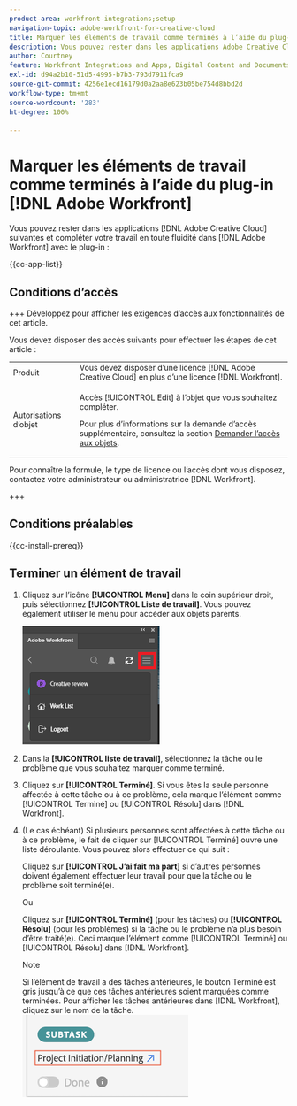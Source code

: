 ```yaml
---
product-area: workfront-integrations;setup
navigation-topic: adobe-workfront-for-creative-cloud
title: Marquer les éléments de travail comme terminés à l’aide du plug-in Adobe Workfront
description: Vous pouvez rester dans les applications Adobe Creative Cloud et terminer votre travail en toute fluidité dans Adobe Workfront.
author: Courtney
feature: Workfront Integrations and Apps, Digital Content and Documents
exl-id: d94a2b10-51d5-4995-b7b3-793d7911fca9
source-git-commit: 4256e1ecd16179d0a2aa8e623b05be754d8bbd2d
workflow-type: tm+mt
source-wordcount: '283'
ht-degree: 100%

---
```


# Marquer les éléments de travail comme terminés à l’aide du plug-in [!DNL Adobe Workfront]

Vous pouvez rester dans les applications [!DNL Adobe Creative Cloud] suivantes et compléter votre travail en toute fluidité dans [!DNL Adobe Workfront] avec le plug-in :

{{cc-app-list}}

## Conditions d’accès

+++ Développez pour afficher les exigences d’accès aux fonctionnalités de cet article.

Vous devez disposer des accès suivants pour effectuer les étapes de cet article :

<table style="table-layout:auto"> 
 <col> 
 <col> 
 <tbody> 
  <tr> 
   <!-- <td role="rowheader">[!DNL Adobe Workfront] plan*</td> 
   <td> <p>[!UICONTROL Pro] or higher</p> </td> 
  </tr> 
  <tr data-mc-conditions=""> 
   <td role="rowheader">[!DNL Adobe Workfront] license*</td> 
   <td> <p>Work or higher</p> </td> 
  </tr> --> 
  <tr> 
   <td role="rowheader">Produit</td> 
   <td>Vous devez disposer d’une licence [!DNL Adobe Creative Cloud] en plus d’une licence [!DNL Workfront].</td> 
  </tr> 
  <tr> 
   <td role="rowheader">Autorisations d’objet</td> 
   <td> <p>Accès [!UICONTROL Edit] à l’objet que vous souhaitez compléter.</p> <p>Pour plus d’informations sur la demande d’accès supplémentaire, consultez la section <a href="../../workfront-basics/grant-and-request-access-to-objects/request-access.md" class="MCXref xref">Demander l’accès aux objets</a>.</p> </td> 
  </tr> 
 </tbody> 
</table>

Pour connaître la formule, le type de licence ou l’accès dont vous disposez, contactez votre administrateur ou administratrice [!DNL Workfront].

+++

## Conditions préalables

{{cc-install-prereq}}

## Terminer un élément de travail

1. Cliquez sur l’icône **[!UICONTROL Menu]** dans le coin supérieur droit, puis sélectionnez **[!UICONTROL Liste de travail]**. Vous pouvez également utiliser le menu pour accéder aux objets parents.

   ![](assets/go-back-to-work-list-350x314.png)

1. Dans la **[!UICONTROL liste de travail]**, sélectionnez la tâche ou le problème que vous souhaitez marquer comme terminé.
1. Cliquez sur **[!UICONTROL Terminé]**.  Si vous êtes la seule personne affectée à cette tâche ou à ce problème, cela marque l’élément comme [!UICONTROL Terminé] ou [!UICONTROL Résolu] dans [!DNL Workfront].
1. (Le cas échéant) Si plusieurs personnes sont affectées à cette tâche ou à ce problème, le fait de cliquer sur [!UICONTROL Terminé] ouvre une liste déroulante. Vous pouvez alors effectuer ce qui suit :

   Cliquez sur **[!UICONTROL J’ai fait ma part]** si d’autres personnes doivent également effectuer leur travail pour que la tâche ou le problème soit terminé(e).

   Ou

   Cliquez sur **[!UICONTROL Terminé]** (pour les tâches) ou **[!UICONTROL Résolu]** (pour les problèmes) si la tâche ou le problème n’a plus besoin d’être traité(e). Ceci marque l’élément comme [!UICONTROL Terminé] ou [!UICONTROL Résolu] dans [!DNL Workfront].

   >[!NOTE]
   >
   >Si l’élément de travail a des tâches antérieures, le bouton Terminé est gris jusqu’à ce que ces tâches antérieures soient marquées comme terminées. Pour afficher les tâches antérieures dans [!DNL Workfront], cliquez sur le nom de la tâche.
   >![](assets/navigate-to-workfront.png)

<!-- I dont think we need this one ![](assets/complete-work-350x529.png) -->

